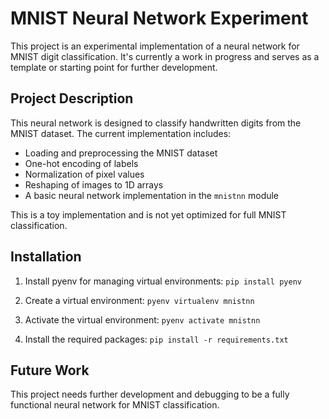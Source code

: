 # MNIST Neural Network Experiment

This project is an experimental implementation of a neural network for MNIST digit classification. It's currently a work in progress and serves as a template or starting point for further development.

## Project Description

This neural network is designed to classify handwritten digits from the MNIST dataset. The current implementation includes:

- Loading and preprocessing the MNIST dataset
- One-hot encoding of labels
- Normalization of pixel values
- Reshaping of images to 1D arrays
- A basic neural network implementation in the `mnistnn` module

This is a toy implementation and is not yet optimized for full MNIST classification.

## Installation

1. Install pyenv for managing virtual environments:
```pip install pyenv```

2. Create a virtual environment:
```pyenv virtualenv mnistnn```

3. Activate the virtual environment:
```pyenv activate mnistnn```

4. Install the required packages:
```pip install -r requirements.txt```

## Future Work
This project needs further development and debugging to be a fully functional neural network for MNIST classification.

